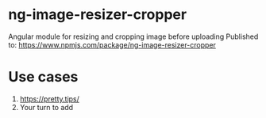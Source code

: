 # ng-image-resizer-cropper
Angular module for resizing and cropping image before uploading
Published to: https://www.npmjs.com/package/ng-image-resizer-cropper

# Use cases
1. https://pretty.tips/
2. Your turn to add

